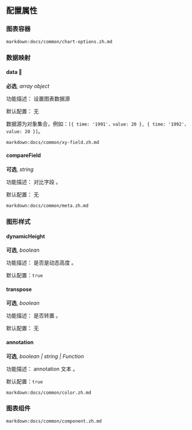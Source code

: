 ## 配置属性

### 图表容器

`markdown:docs/common/chart-options.zh.md`

### 数据映射

#### data 📌

**必选**, _array object_

功能描述： 设置图表数据源

默认配置： 无

数据源为对象集合，例如：`[{ time: '1991'，value: 20 }, { time: '1992'，value: 20 }]`。

`markdown:docs/common/xy-field.zh.md`

#### compareField

**可选**, _string_

功能描述： 对比字段 。

默认配置： 无

`markdown:docs/common/meta.zh.md`

### 图形样式

#### dynamicHeight

**可选**, _boolean_

功能描述： 是否是动态高度 。

默认配置：`true`

#### transpose

**可选**, _boolean_

功能描述： 是否转置 。

默认配置： 无

#### annotation

**可选**, _boolean | string | Function_

功能描述： annotation 文本 。

默认配置：`true`

`markdown:docs/common/color.zh.md`

### 图表组件

`markdown:docs/common/component.zh.md`
